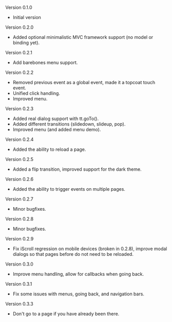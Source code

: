 Version 0.1.0
- Initial version

Version 0.2.0
- Added optional minimalistic MVC framework support (no model or binding yet).

Version 0.2.1
- Add barebones menu support.

Version 0.2.2
- Removed previous event as a global event, made it a topcoat touch event.
- Unified click handling.
- Improved menu.

Version 0.2.3
- Added real dialog support with tt.goTo().
- Added different transitions (slidedown, slideup, pop).
- Improved menu (and added menu demo).

Version 0.2.4
- Added the ability to reload a page.

Version 0.2.5
- Added a flip transition, improved support for the dark theme.

Version 0.2.6
- Added the ability to trigger events on multiple pages.

Version 0.2.7
- Minor bugfixes.

Version 0.2.8
- Minor bugfixes.

Version 0.2.9
- Fix iScroll regression on mobile devices (broken in 0.2.8), improve 
  modal dialogs so that pages before do not need to be reloaded.

Version 0.3.0
- Improve menu handling, allow for callbacks when going back.

Version 0.3.1
- Fix some issues with menus, going back, and navigation bars.

Version 0.3.3
- Don't go to a page if you have already been there.
